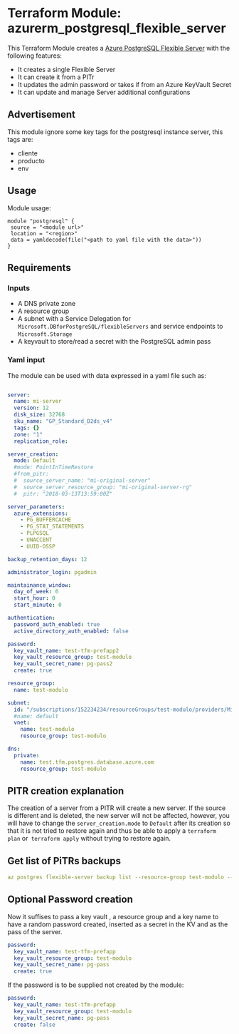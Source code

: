 # Terraform Module: azurerm_postgresql_flexible_server

This Terraform Module creates a [Azure PostgreSQL Flexible Server](https://learn.microsoft.com/en-us/azure/postgresql/flexible-server/) with the following features:

- It creates a single Flexible Server
- It can create it from a PITr
- It updates the admin password or takes if from an Azure KeyVault Secret
- It can update and manage Server additional configurations

## Advertisement

This module ignore some key tags for the postgresql instance server, this tags are:

- cliente
- producto
- env

## Usage

Module usage:

```hcl
module "postgresql" {
 source = "<module url>"
 location = "<region>"
 data = yamldecode(file("<path to yaml file with the data>"))
}
```

## Requirements

### Inputs

- A DNS private zone
- A resource group
- A subnet with a Service Delegation for ```Microsoft.DBforPostgreSQL/flexibleServers``` and service endpoints to ```Microsoft.Storage```
- A keyvault to store/read a secret with the PostgreSQL admin pass

### Yaml input

The module can be used with data expressed in a yaml file such as:

```yaml

server:
  name: mi-server
  version: 12
  disk_size: 32768
  sku_name: "GP_Standard_D2ds_v4"
  tags: {}
  zone: "1"
  replication_role:

server_creation:
  mode: Default
  #mode: PointInTimeRestore
  #from_pitr:
  #  source_server_name: "mi-original-server"
  #  source_server_resource_group: "mi-original-server-rg"
  #  pitr: "2018-03-13T13:59:00Z"

server_parameters:
  azure_extensions:
    - PG_BUFFERCACHE
    - PG_STAT_STATEMENTS
    - PLPGSQL
    - UNACCENT
    - UUID-OSSP

backup_retention_days: 12

administrator_login: pgadmin

maintainance_window:
  day_of_week: 6
  start_hour: 0
  start_minute: 0

authentication:
  password_auth_enabled: true
  active_directory_auth_enabled: false

password:
  key_vault_name: test-tfm-prefapp2
  key_vault_resource_group: test-modulo
  key_vault_secret_name: pg-pass2
  create: true

resource_group:
  name: test-modulo

subnet:
  id: "/subscriptions/152234234/resourceGroups/test-modulo/providers/Microsoft.Network/virtualNetworks/test-modulo/subnets/default"
  #name: default
  vnet:
    name: test-modulo
    resource_group: test-modulo

dns:
  private:
    name: test.tfm.postgres.database.azure.com
    resource_group: test-modulo
```

## PITR creation explanation

The creation of a server from a PITR will create a new server. If the source is different and is deleted, the new server will not be affected, however, you will have to change the `server_creation.mode` to `Default` after its creation so that it is not tried to restore again and thus be able to apply a `terraform plan` or` terraform apply` without trying to restore again.

## Get list of PiTRs backups

```yaml
az postgres flexible-server backup list --resource-group test-modulo --names mi-server
```

## Optional Password creation

Now it suffises to pass a key vault , a resource group and a key name to have a random password created, inserted as a secret in the KV and as the pass of the server. 

```yaml
password:
  key_vault_name: test-tfm-prefapp
  key_vault_resource_group: test-modulo
  key_vault_secret_name: pg-pass
  create: true
```

If the password is to be supplied not created by the module:

```yaml
password:
  key_vault_name: test-tfm-prefapp
  key_vault_resource_group: test-modulo
  key_vault_secret_name: pg-pass
  create: false
```
